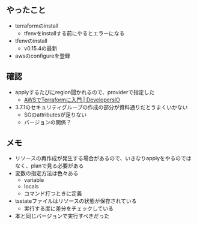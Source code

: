 ## やったこと
- terraformのinstall
  - tfenvをinstallする前にやるとエラーになる
- tfenvのinstall
  - v0.15.4の最新
- awsのconfigureを登録

## 確認
- applyするたびにregion聞かれるので、providerで指定した
  - [AWSでTerraformに入門 \| DevelopersIO](https://dev.classmethod.jp/articles/terraform-getting-started-with-aws/)
- 3.7.1のセキュリティグループの作成の部分が資料通りだとうまくいかない
  - SGのattributesが足りない
  - バージョンの関係？

## メモ
- リソースの再作成が発生する場合があるので、いきなりapplyをやるのではなく、planで見る必要がある
- 変数の指定方法は色々ある
  - variable
  - locals
  - コマンド打つときに定義
- tsstateファイルはリソースの状態が保存されている
  - 実行する度に差分をチェックしている
- 本と同じバージョンで実行すべきだった

